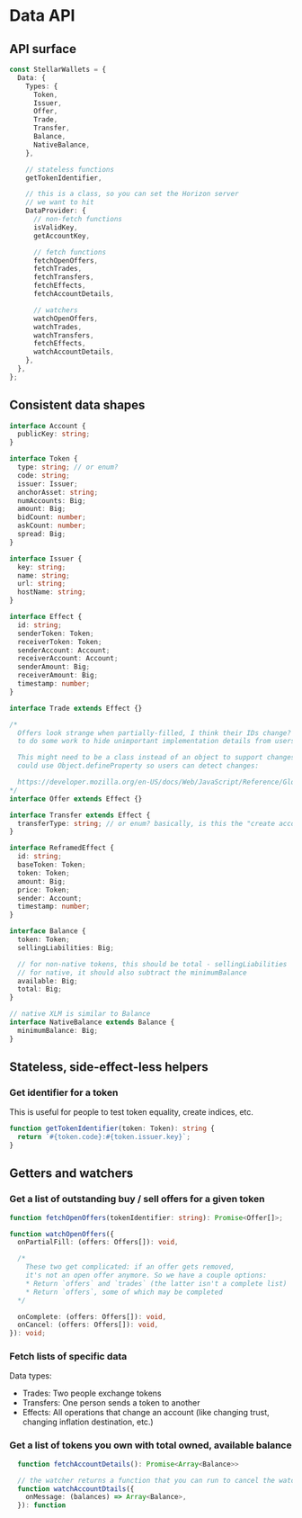 # Data API

## API surface

```typescript
const StellarWallets = {
  Data: {
    Types: {
      Token,
      Issuer,
      Offer,
      Trade,
      Transfer,
      Balance,
      NativeBalance,
    },

    // stateless functions
    getTokenIdentifier,

    // this is a class, so you can set the Horizon server
    // we want to hit
    DataProvider: {
      // non-fetch functions
      isValidKey,
      getAccountKey,

      // fetch functions
      fetchOpenOffers,
      fetchTrades,
      fetchTransfers,
      fetchEffects,
      fetchAccountDetails,

      // watchers
      watchOpenOffers,
      watchTrades,
      watchTransfers,
      fetchEffects,
      watchAccountDetails,
    },
  },
};
```

## Consistent data shapes

```typescript
interface Account {
  publicKey: string;
}

interface Token {
  type: string; // or enum?
  code: string;
  issuer: Issuer;
  anchorAsset: string;
  numAccounts: Big;
  amount: Big;
  bidCount: number;
  askCount: number;
  spread: Big;
}

interface Issuer {
  key: string;
  name: string;
  url: string;
  hostName: string;
}

interface Effect {
  id: string;
  senderToken: Token;
  receiverToken: Token;
  senderAccount: Account;
  receiverAccount: Account;
  senderAmount: Big;
  receiverAmount: Big;
  timestamp: number;
}

interface Trade extends Effect {}

/*
  Offers look strange when partially-filled, I think their IDs change? Might need
  to do some work to hide unimportant implementation details from users.

  This might need to be a class instead of an object to support changes, or we
  could use Object.defineProperty so users can detect changes:

  https://developer.mozilla.org/en-US/docs/Web/JavaScript/Reference/Global_Objects/Object/defineProperty
*/
interface Offer extends Effect {}

interface Transfer extends Effect {
  transferType: string; // or enum? basically, is this the "create account" transfer
}

interface ReframedEffect {
  id: string;
  baseToken: Token;
  token: Token;
  amount: Big;
  price: Token;
  sender: Account;
  timestamp: number;
}

interface Balance {
  token: Token;
  sellingLiabilities: Big;

  // for non-native tokens, this should be total - sellingLiabilities
  // for native, it should also subtract the minimumBalance
  available: Big;
  total: Big;
}

// native XLM is similar to Balance
interface NativeBalance extends Balance {
  minimumBalance: Big;
}
```

## Stateless, side-effect-less helpers

### Get identifier for a token

This is useful for people to test token equality, create indices, etc.

```typescript
function getTokenIdentifier(token: Token): string {
  return `#{token.code}:#{token.issuer.key}`;
}
```

## Getters and watchers

### Get a list of outstanding buy / sell offers for a given token

```typescript
function fetchOpenOffers(tokenIdentifier: string): Promise<Offer[]>;

function watchOpenOffers({
  onPartialFill: (offers: Offers[]): void,

  /*
    These two get complicated: if an offer gets removed,
    it's not an open offer anymore. So we have a couple options:
    * Return `offers` and `trades` (the latter isn't a complete list)
    * Return `offers`, some of which may be completed
  */

  onComplete: (offers: Offers[]): void,
  onCancel: (offers: Offers[]): void,
}): void;

```

### Fetch lists of specific data

Data types:

- Trades: Two people exchange tokens
- Transfers: One person sends a token to another
- Effects: All operations that change an account (like changing trust, changing
  inflation destination, etc.)

### Get a list of tokens you own with total owned, available balance

```typescript
  function fetchAccountDetails(): Promise<Array<Balance>>

  // the watcher returns a function that you can run to cancel the watcher
  function watchAccountDtails({
    onMessage: (balances) => Array<Balance>,
  }): function
```
